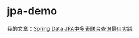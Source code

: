 # jpa-demo
我的文章：[Spring Data JPA中多表联合查询最佳实践](http://zhongpan.tech/2020/07/20/034-best-practice-of-multi-table-joint-query-in-spring-data-jpa/)
